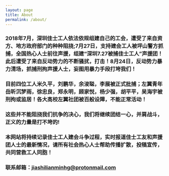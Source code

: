 ```yaml
---
layout: page
title: About
permalink: /about/
---
```


### 2018年7月，深圳佳士工人依法依规组建自己的工会，遭受了来自资方、地方政府部门的种种阻挠;7月27日，支持建会工人被坪山警方抓捕，全国热心人士前往声援，组建“深圳7.27被捕佳士工人”声援团！此后遭受了来自反动势力的不断骚扰，打击！8月24日，反动势力暴力清场，抓捕刑拘声援人士，妄图用暴力手段打垮我们！

### 目前四位工人米久平，刘鹏华，余浚聪，李展被正式批捕；左翼青年岳昕沉梦雨，徐忠良，郑永明，顾家悦，杨少强，胡平平，吴海宇被刑拘或监居！各大高校左翼社团被百般设障，不能正常活动！

### 这些并不能阻挠我们抗争的决心，我们将继续团结一心，并肩战斗，正义的力量是打不垮的!

### 本网站将持续记录佳士工人建会斗争过程，实时报道佳士工友和声援团人士的最新情况，请所有社会热心人士帮助传播扩散，投稿宣传，共同营救工人同胞！

### 联系邮箱：[jiashilianminhg@protonmail.com](mailto:jiashilianming@protonmail.com)

